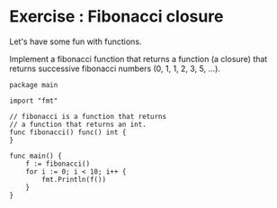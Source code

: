 # Exercise : Fibonacci closure

Let's have some fun with functions.

Implement a fibonacci function that returns a function (a closure) that returns successive fibonacci numbers (0, 1, 1, 2, 3, 5, ...).

```golang
package main

import "fmt"

// fibonacci is a function that returns
// a function that returns an int.
func fibonacci() func() int {
}

func main() {
    f := fibonacci()
    for i := 0; i < 10; i++ {
        fmt.Println(f())
    }
}
```
